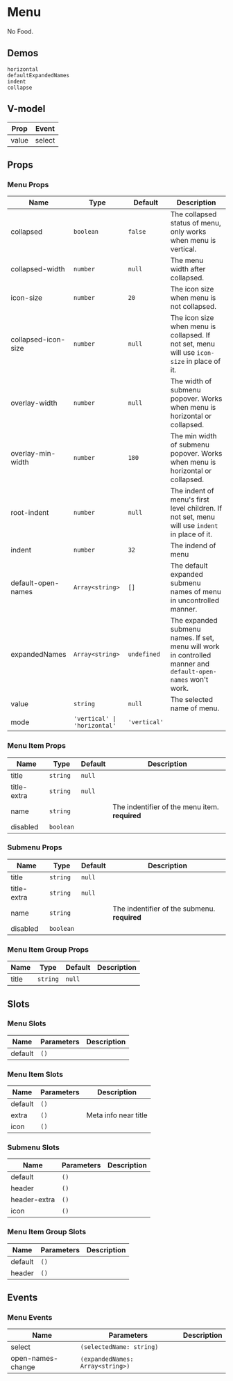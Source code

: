 # Menu
<!--single-column-->
No Food.
## Demos
```demo
horizontal
defaultExpandedNames
indent
collapse
```

## V-model
|Prop|Event|
|-|-|
|value|select|

## Props
### Menu Props
|Name|Type|Default|Description|
|-|-|-|-|
|collapsed|`boolean`|`false`|The collapsed status of menu, only works when menu is vertical.|
|collapsed-width|`number`|`null`|The menu width after collapsed.|
|icon-size|`number`|`20`|The icon size when menu is not collapsed.|
|collapsed-icon-size|`number`|`null`|The icon size when menu is collapsed. If not set, menu will use `icon-size` in place of it.|
|overlay-width|`number`|`null`|The width of submenu popover. Works when menu is horizontal or collapsed.|
|overlay-min-width|`number`|`180`|The min width of submenu popover. Works when menu is horizontal or collapsed.|
|root-indent|`number`|`null`|The indent of menu's first level children. If not set, menu will use `indent` in place of it.|
|indent|`number`|`32`|The indend of menu|
|default-open-names|`Array<string>`|`[]`|The default expanded submenu names of menu in uncontrolled manner.|
|expandedNames|`Array<string>`|`undefined`|The expanded submenu names. If set, menu will work in controlled manner and `default-open-names` won't work.|
|value|`string`|`null`|The selected name of menu.|
|mode|`'vertical' \| 'horizontal'`|`'vertical'`||

### Menu Item Props
|Name|Type|Default|Description|
|-|-|-|-|
|title|`string`|`null`||
|title-extra|`string`|`null`||
|name|`string`||The indentifier of the menu item. **required**|
|disabled|`boolean`|||

### Submenu Props
|Name|Type|Default|Description|
|-|-|-|-|
|title|`string`|`null`||
|title-extra|`string`|`null`||
|name|`string`||The indentifier of the submenu. **required**|
|disabled|`boolean`|||

### Menu Item Group Props
|Name|Type|Default|Description|
|-|-|-|-|
|title|`string`|`null`||

## Slots
### Menu Slots
|Name|Parameters|Description|
|-|-|-|
|default|`()`||

### Menu Item Slots
|Name|Parameters|Description|
|-|-|-|
|default|`()`||
|extra|`()`|Meta info near title|
|icon|`()`||

### Submenu Slots
|Name|Parameters|Description|
|-|-|-|
|default|`()`||
|header|`()`||
|header-extra|`()`||
|icon|`()`||

### Menu Item Group Slots
|Name|Parameters|Description|
|-|-|-|
|default|`()`||
|header|`()`||

## Events
### Menu Events
|Name|Parameters|Description|
|-|-|-|
|select|`(selectedName: string)`||
|open-names-change|`(expandedNames: Array<string>)`||

